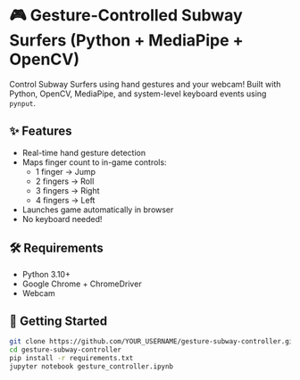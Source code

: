 
# 🎮 Gesture-Controlled Subway Surfers (Python + MediaPipe + OpenCV)

Control Subway Surfers using hand gestures and your webcam!
Built with Python, OpenCV, MediaPipe, and system-level keyboard events using `pynput`.

## ✨ Features
- Real-time hand gesture detection
- Maps finger count to in-game controls:
  - 1 finger → Jump
  - 2 fingers → Roll
  - 3 fingers → Right
  - 4 fingers → Left
- Launches game automatically in browser
- No keyboard needed!

## 🛠 Requirements
- Python 3.10+
- Google Chrome + ChromeDriver
- Webcam

## 🚀 Getting Started

```bash
git clone https://github.com/YOUR_USERNAME/gesture-subway-controller.git
cd gesture-subway-controller
pip install -r requirements.txt
jupyter notebook gesture_controller.ipynb
